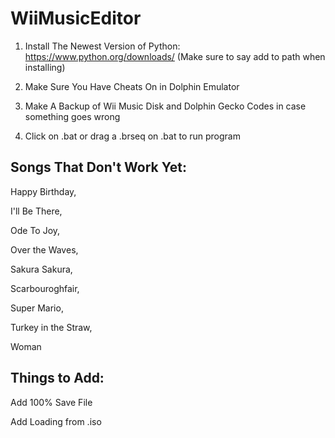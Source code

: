 # WiiMusicEditor
 
1. Install The Newest Version of Python: https://www.python.org/downloads/ (Make sure to say add to path when installing)

2. Make Sure You Have Cheats On in Dolphin Emulator

3. Make A Backup of Wii Music Disk and Dolphin Gecko Codes in case something goes wrong

4. Click on .bat or drag a .brseq on .bat to run program

## Songs That Don't Work Yet:

Happy Birthday,

I'll Be There,

Ode To Joy,

Over the Waves,

Sakura Sakura,

Scarbouroghfair,

Super Mario,

Turkey in the Straw,

Woman

## Things to Add:

Add 100% Save File

Add Loading from .iso
